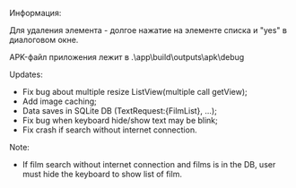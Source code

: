 Информация:

Для удаления элемента - долгое нажатие на элементе списка и "yes" в диалоговом окне.

APK-файл приложения лежит в .\app\build\outputs\apk\debug



Updates:

- Fix bug about multiple resize ListView(multiple call getView);
- Add image caching;
- Data saves in SQLite DB (TextRequest:{FilmList}, ...);
- Fix bug when keyboard hide/show text may be blink;
- Fix crash if search without internet connection.

Note:

- If film search without internet connection and films is in the DB, user must hide the keyboard to show list of film.

